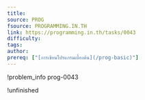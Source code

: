 ```yaml
---
title: 
source: PROG
fsource: PROGRAMMING.IN.TH
link: https://programming.in.th/tasks/0043
difficulty: 
tags: 
author: 
prereq: ["[การเขียนโปรแกรมเบื้องต้น](/prog-basic)"]
---
```


!problem_info prog-0043

!unfinished
